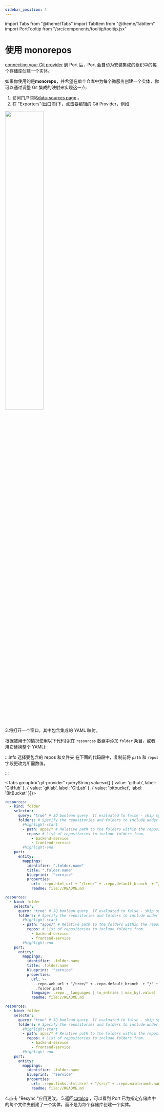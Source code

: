```yaml
---
sidebar_position: 4
---
```


import Tabs from "@theme/Tabs"
import TabItem from "@theme/TabItem"
import PortTooltip from "/src/components/tooltip/tooltip.jsx"

# 使用 monorepos

[connecting your Git provider](/build-your-software-catalog/sync-data-to-catalog/git/) 到 Port 后，Port 会自动为安装集成的组织中的每个存储库创建一个<PortTooltip id="entity">实体</PortTooltip>。

如果你使用的是**monorepo**，并希望在单个仓库中为每个微服务创建一个实体，你可以通过调整 Git 集成的映射来实现这一点: 

1. 访问门户网站[data-sources page](https://app.getport.io/dev-portal/data-sources) 。
2. 在 "Exporters"(出口商)下，点击要编辑的 Git Provider，例如

<img src='/img/sync-data-to-catalog/monorepoDataSourcesExample.png' width='50%' />

<br/><br/>

3.将打开一个窗口，其中包含集成的 YAML 映射。

根据被用于的情况使用以下代码段(在 `resources` 数组中添加 `folder` 条目，或者用它替换整个 YAML): 

:::info  选择要包含的 repos 和文件夹 在下面的代码段中，复制前将 `path` 和 `repos` 字段更改为所需数值。

:::

<Tabs groupId="git-provider" queryString values={[
  { value: 'github', label: 'GitHub' },
  { value: 'gitlab', label: 'GitLab' },
  { value: 'bitbucket', label: 'BitBucket' }]}>

<TabItem value="github">

```yaml showLineNumbers
resources:
  - kind: folder
    selector:
      query: "true" # JQ boolean query. If evaluated to false - skip syncing the object.
      folders: # Specify the repositories and folders to include under this relative path.
        #highlight-start
        - path: apps/* # Relative path to the folders within the repositories.
          repos: # List of repositories to include folders from.
            - backend-service
            - frontend-service
        #highlight-end
    port:
      entity:
        mappings:
          identifier: ".folder.name"
          title: ".folder.name"
          blueprint: '"service"'
          properties:
            url: .repo.html_url + "/tree/" + .repo.default_branch  + "/" + .folder.path
            readme: file://README.md
```

</TabItem>

<TabItem value="gitlab">

```yaml showLineNumbers
resources:
  - kind: folder
    selector:
      query: "true" # JQ boolean query. If evaluated to false - skip syncing the object.
      folders: # Specify the repositories and folders to include under this relative path.
        #highlight-start
        - path: "apps/" # Relative path to the folders within the repositories.
          repos: # List of repositories to include folders from.
            - backend-service
            - frontend-service
        #highlight-end
    port:
      entity:
        mappings:
          identifier: .folder.name
          title: .folder.name
          blueprint: '"service"'
          properties:
            url: >-
              .repo.web_url + "/tree/" + .repo.default_branch  + "/" +
              .folder.path
            language: .repo.__languages | to_entries | max_by(.value) | .key
            readme: file://README.md
```

</TabItem>

<TabItem value="bitbucket">

```yaml showLineNumbers
resources:
  - kind: folder
    selector:
      query: "true" # JQ boolean query. If evaluated to false - skip syncing the object.
      folders: # Specify the repositories and folders to include under this relative path.
        #highlight-start
        - path: apps/* # Relative path to the folders within the repositories.
          repos: # List of repositories to include folders from.
            - backend-service
            - frontend-service
        #highlight-end
    port:
      entity:
        mappings:
          identifier: .folder.name
          blueprint: '"service"'
          properties:
            url: .repo.links.html.href + "/src/" + .repo.mainbranch.name + "/" + .folder.path
            readme: file://README.md
```

</TabItem>

</Tabs>

4.点击 "Resync "应用更改。
5.返回[catalog](https://app.getport.io/services) ，可以看到 Port 已为指定存储库中的每个文件夹创建了一个实体，而不是为每个存储库创建一个实体。
